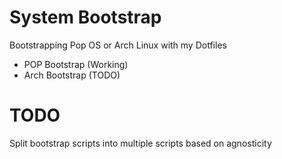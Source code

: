 # System Bootstrap

Bootstrapping Pop OS or Arch Linux with my Dotfiles

* POP Bootstrap (Working)
* Arch Bootstrap (TODO)

# TODO

Split bootstrap scripts into multiple scripts based on agnosticity
